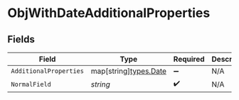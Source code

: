 # ObjWithDateAdditionalProperties


## Fields

| Field                                        | Type                                         | Required                                     | Description                                  |
| -------------------------------------------- | -------------------------------------------- | -------------------------------------------- | -------------------------------------------- |
| `AdditionalProperties`                       | map[string][types.Date](../../types/date.md) | :heavy_minus_sign:                           | N/A                                          |
| `NormalField`                                | *string*                                     | :heavy_check_mark:                           | N/A                                          |